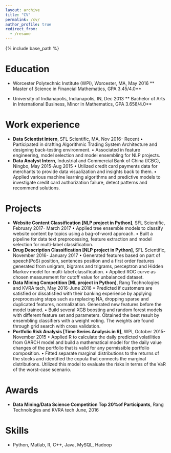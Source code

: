```yaml
---
layout: archive
title: "CV"
permalink: /cv/
author_profile: true
redirect_from:
  - /resume
---
```


{% include base_path %}

Education
======
* Worcester Polytechnic Institute (WPI), Worcester, MA, May 2016
** Master of Science in Financial Mathematics, GPA 3.45/4.0**

* University of Indianapolis, Indianapolis, IN, Dec 2013
** Bachelor of Arts in International Business, Minor in Mathematics, GPA 3.658/4.0**

Work experience
======
* **Data Scientist Intern**, SFL Scientific, MA, Nov 2016- Recent
• Participated in drafting Algorithmic Trading System Architecture and designing back-testing environment.
• Associated in feature engineering, model selection and model ensembling for NLP projects.
* **Data Analyst Intern**, Industrial and Commercial Bank of China (ICBC), Ningbo, May 2015-Aug 2015
• Utilized credit card payments data for merchants to provide data visualization and insights back to them. 
• Applied various machine learning algorithms and predictive models to investigate credit card authorization failure, detect patterns and recommend solutions. 

Projects
======
* **Website Content Classification [NLP project in Python]**, SFL Scientific, February 2017- March 2017
• Applied tree ensemble models to classify website content by topics using a bag-of-word approach.
• Built a pipeline for data text preprocessing, feature extraction and model selection for multi-label classification.
* **Drug Description Classification [NLP project in Python]**, SFL Scientific, November 2016- January 2017
• Generated features based on part of speech(PoS) position, sentences position and a first order features generated from unigram, bigrams and trigrams, perceptron and Hidden Markov model for multi-label classification. 
• Applied ROC curve as chosen measurement for cutoff value for unbalanced dataset. 
* **Data Mining Competition [ML project in Python]**, Rang Technologies and KVRA tech, May 2016-June 2016
• Predicted if customers are satisfied or dissatisfied with their banking experience by applying preprocessing steps such as replacing NA, dropping sparse and duplicated features, normalization. Generated new features before the model trained. 
• Build several XGB boosting and random forest models with different feature set and parameters. Obtained the best result by ensembling classifiers with a weight voting. The weights are found through grid search with cross validation.
* **Portfolio Risk Analysis [Time Series Analysis in R]**, WPI, October 2015- November 2015
• Applied R to calculate the daily predicted volatilities from GARCH model and build a mathematical model for the daily value changes of the portfolio that is valid for any permissible portfolio composition. 
• Fitted separate marginal distributions to the returns of the stocks and identified the copula that connects the marginal distributions. Utilized this model to evaluate the risks in terms of the VaR of the worst-case scenario. 

Awards
======
* **Data Mining/Data Science Competition Top 20%of Participants**, Rang Technologies and KVRA tech   June, 2016

Skills
======
* Python, Matlab, R, C++, Java, MySQL, Hadoop
